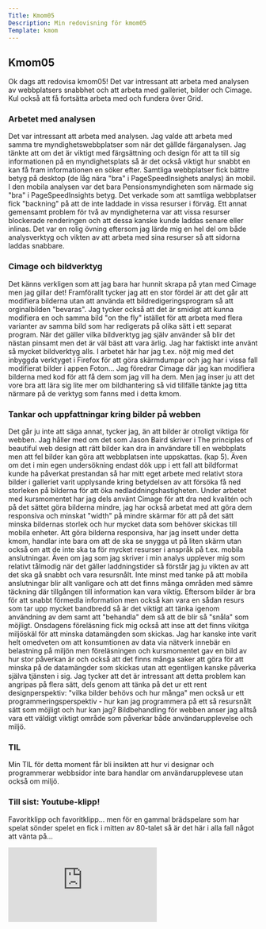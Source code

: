 ```yaml
---
Title: Kmom05
Description: Min redovisning för kmom05
Template: kmom
---
```


## Kmom05
Ok dags att redovisa kmom05! Det var intressant att arbeta med analysen av webbplatsers snabbhet och att arbeta med galleriet, bilder och Cimage. Kul också att få fortsätta arbeta med och fundera över Grid.

### Arbetet med analysen
Det var intressant att arbeta med analysen. Jag valde att arbeta med samma tre myndighetswebbplatser som när det gällde färganalysen. Jag tänkte att om det är viktigt med färgsättning och design för att ta till sig informationen på en myndighetsplats så är det också viktigt hur snabbt en kan få fram informationen en söker efter. Samtliga webbplatser fick bättre betyg på desktop (de låg nära "bra" i PageSpeedInsighets analys) än mobil. I den mobila analysen var det bara Pensionsmyndigheten som närmade sig "bra" i PageSpeedInsights betyg. Det verkade som att samtliga webbplatser fick "backning" på att de inte laddade in vissa resurser i förväg. Ett annat gemensamt problem för två av myndigheterna var att vissa resurser blockerade renderingen och att dessa kanske kunde laddas senare eller inlinas. Det var en rolig övning eftersom jag lärde mig en hel del om både analysverktyg och vikten av att arbeta med sina resurser så att sidorna laddas snabbare.

### Cimage och bildverktyg
Det känns verkligen som att jag bara har hunnit skrapa på ytan med Cimage men jag gillar det! Framförallt tycker jag att en stor fördel är att det går att modifiera bilderna utan att använda ett bildredigeringsprogram så att orginalbilden "bevaras". Jag tycker också att det är smidigt att kunna modifiera en och samma bild "on the fly" istället för att arbeta med flera varianter av samma bild som har redigerats på olika sätt i ett separat program. När det gäller vilka bildverktyg jag själv använder så blir det nästan pinsamt men det är väl bäst att vara ärlig. Jag har faktiskt inte använt så mycket bildverktyg alls. I arbetet här har jag t.ex. nöjt mig med det inbyggda verktyget i Firefox för att göra skärmdumpar och jag har i vissa fall modifierat bilder i appen Foton... Jag föredrar Cimage där jag kan modifiera bilderna med kod för att få dem som jag vill ha dem. Men jag inser ju att det vore bra att lära sig lite mer om bildhantering så vid tillfälle tänkte jag titta närmare på de verktyg som fanns med i detta kmom.

### Tankar och uppfattningar kring bilder på webben
Det går ju inte att säga annat, tycker jag, än att bilder är otroligt viktiga för webben. Jag håller med om det som Jason Baird skriver i The principles of beautiful web design att rätt bilder kan dra in användare till en webbplats men att fel bilder kan göra att webbplatsen inte uppskattas. (kap 5). Även om det i min egen undersökning endast dök upp i ett fall att bildformat kunde ha påverkat prestandan så har mitt eget arbete med relativt stora bilder i galleriet varit upplysande kring betydelsen av att försöka få ned storleken på bilderna för att öka nedladdningshastigheten. Under arbetet med kursmomentet har jag dels använt Cimage för att dra ned kvalitén och på det sättet göra bilderna mindre, jag har också arbetat med att göra dem responsiva och minskat "width" på mindre skärmar för att på det sätt minska bildernas storlek och hur mycket data som behöver skickas till mobila enheter. Att göra bilderna responsiva, har jag insett under detta kmom, handlar inte bara om att de ska se snygga ut på liten skärm utan också om att de inte ska ta för mycket resurser i anspråk på t.ex. mobila anslutningar. Även om jag som jag skriver i min analys upplever mig som relativt tålmodig när det gäller laddningstider så förstår jag ju vikten av att det ska gå snabbt och vara resursnålt. Inte minst med tanke på att mobila anslutningar blir allt vanligare och att det finns många områden med sämre täckning där tillgången till information kan vara viktig. Eftersom bilder är bra för att snabbt förmedla information men också kan vara en sådan resurs som tar upp mycket bandbredd så är det viktigt att tänka igenom användning av dem samt att "behandla" dem så att de blir så "snåla" som möjligt. Onsdagens föreläsning fick mig också att inse att det finns vikitga miljöskäl för att minska datamängden som skickas. Jag har kanske inte varit helt omedveten om att konsumtionen av data via nätverk innebär en belastning på miljön men föreläsningen och kursmomentet gav en bild av hur stor påverkan är och också att det finns många saker att göra för att minska på de datamängder som skickas utan att egentligen kanske påverka själva tjänsten i sig. Jag tycker att det är intressant att detta problem kan angripas på flera sätt, dels genom att tänka på det ur ett rent designperspektiv: "vilka bilder behövs och hur många" men också ur ett programmeringsperspektiv - hur kan jag programmera på ett så resursnålt sätt som möjligt och hur kan jag? Bildbehandling för webben anser jag alltså vara ett väldigt viktigt område som påverkar både användarupplevelse och miljö.

### TIL
Min TIL för detta moment får bli insikten att hur vi designar och programmerar webbsidor inte bara handlar om användarupplevese utan också om miljö.

### Till sist: Youtube-klipp!
Favoritklipp och favoritklipp... men för en gammal brädspelare som har spelat sönder spelet en fick i mitten av 80-talet så är det här i alla fall något att vänta på...
<div class="embed-container">
    <iframe src="https://www.youtube.com/embed/Xjv7vdBkluw" frameborder="0" allowfullscreen></iframe>
</div>
